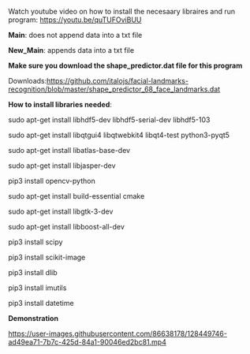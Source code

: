 Watch youtube video on how to install the necesaary libraires and run program:
https://youtu.be/quTUFOviBUU


**Main**: does not append data into a txt file


**New_Main**: appends data into a txt file




**Make sure you download the shape_predictor.dat file for this program**

Downloads:https://github.com/italojs/facial-landmarks-recognition/blob/master/shape_predictor_68_face_landmarks.dat





**How to install libraries needed**:

sudo apt-get install libhdf5-dev libhdf5-serial-dev libhdf5-103

sudo apt-get install libqtgui4 libqtwebkit4 libqt4-test python3-pyqt5

sudo apt-get install libatlas-base-dev

sudo apt-get install libjasper-dev

pip3 install opencv-python

sudo apt-get install build-essential cmake

sudo apt-get install libgtk-3-dev

sudo apt-get install libboost-all-dev

pip3 install scipy

pip3 install scikit-image

pip3 install dlib

pip3 install imutils

pip3 install datetime




**Demonstration**


https://user-images.githubusercontent.com/86638178/128449746-ad49ea71-7b7c-425d-84a1-90046ed2bc81.mp4

